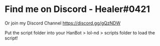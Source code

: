 # Find me on Discord - Healer#0421
Or join my Discord Channel https://discord.gg/gQzNDW


Put the script folder into your HanBot > lol-nd > scripts folder to load the script!
